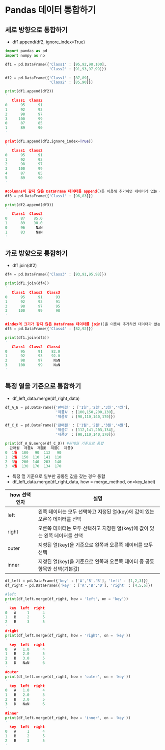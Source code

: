# Pandas 데이터 통합하기

## 세로 방향으로 통합하기

* df1.append(df2, ignore_index=True)

```python
import pandas as pd
import numpy as np

df1 = pd.DataFrame({'Class1' : [95,92,98,100],
                    'Class2' : [91,93,97,99]})

df2 = pd.DataFrame({'Class1' : [87,89],
                    'Class2' : [85,90]})

print(df1.append(df2))
'
   Class1  Class2
0      95      91
1      92      93
2      98      97
3     100      99
0      87      85
1      89      90
'

print(df1.append(df2,ignore_index=True))
'
   Class1  Class2
0      95      91
1      92      93
2      98      97
3     100      99
4      87      85
5      89      90
'

#columns이 같지 않은 DataFrame 데이터를 append()를 이용해 추가하면 데이터가 없는 부분은 Nan으로 채워짐
df3 = pd.DataFrame({'Class1' : [96,83]})

print(df2.append(df3))
'
   Class1  Class2
0      87    85.0
1      89    90.0
0      96     NaN
1      83     NaN
'
```



## 가로 방향으로 통합하기

* df1.join(df2)

```python
df4 = pd.DataFrame({'Class3' : [93,91,95,98]})

print(df1.join(df4))
'
   Class1  Class2  Class3
0      95      91      93
1      92      93      91
2      98      97      95
3     100      99      98
'

#index의 크기가 같지 않은 DataFrame 데이터를 join()을 이용해 추가하면 데이터가 없는 부분은 Nan으로 채워짐
df5 = pd.DataFrame({'Class4' : [82,92]})

print(df1.join(df5))
'
   Class1  Class2  Class4
0      95      91    82.0
1      92      93    92.0
2      98      97     NaN
3     100      99     NaN
'
```



## 특정 열을 기준으로 통합하기

* df_left_data.merge(df_right_data)

```python
df_A_B = pd.DataFrame({'판매월' : ['1월','2월','3월','4월'],
                       '제품A' : [100,150,200,130],
                       '제품B' : [90,110,140,170]})

df_C_D = pd.DataFrame({'판매월' : ['1월','2월','3월','4월'],
                       '제품C' : [112,141,203,134],
                       '제품D' : [90,110,140,170]})

print(df_A_B.merge(df_C_D)) #판매월 기준으로 통합
  판매월  제품A  제품B  제품C  제품D
0  1월  100   90  112   90
1  2월  150  110  141  110
2  3월  200  140  203  140
3  4월  130  170  134  170
```

* 특정 열 기준으로 일부만 공통된 값을 갖는 경우 통합
* df_left_data.merge(df_right_data, how = merge_method, on=key_label)

| how 선택 인자 | 설명                                                         |
| ------------- | ------------------------------------------------------------ |
| left          | 왼쪽 데이터는 모두 선택하고 지정된 열(key)에 값이 있는 오른쪽 데이터를 선택 |
| right         | 오른쪽 데이터는 모두 선택하고 지정된 열(key)에 값이 있는 왼쪽 데이터를 선택 |
| outer         | 지정된 열(key)을 기준으로 왼쪽과 오른쪽 데이터를 모두 선택   |
| inner         | 지정된 열(key)을 기준으로 왼쪽과 오른쪽 데이터 중 공통 항목만 선택(기본값) |

```python
df_left = pd.DataFrame({'key' : ['A','B','B'], 'left' : [1,2,3]})
df_right = pd.DataFrame({'key' : ['A','B','D'], 'right' : [4,5,6]})

#left
print(df_left.merge(df_right, how = 'left', on = 'key'))
'
  key  left  right
0   A     1      4
1   B     2      5
2   B     3      5
'
#right
print(df_left.merge(df_right, how = 'right', on = 'key'))
'
  key  left  right
0   A   1.0      4
1   B   2.0      5
2   B   3.0      5
3   D   NaN      6
'
#outer
print(df_left.merge(df_right, how = 'outer', on = 'key'))
'
  key  left  right
0   A   1.0      4
1   B   2.0      5
2   B   3.0      5
3   D   NaN      6
'
#inner
print(df_left.merge(df_right, how = 'inner', on = 'key'))
'
  key  left  right
0   A     1      4
1   B     2      5
2   B     3      5
'
```

